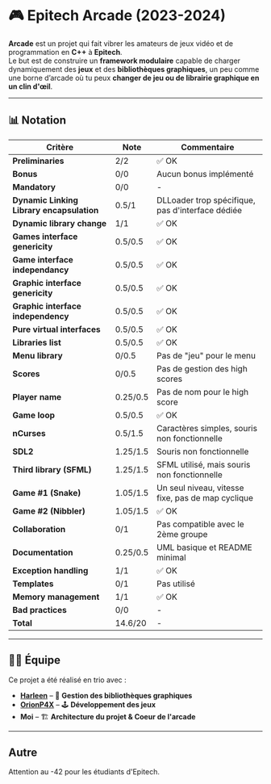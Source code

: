 # 🎮 Epitech Arcade (2023-2024)
**Arcade** est un projet qui fait vibrer les amateurs de jeux vidéo et de programmation en **C++** à **Epitech**.  
Le but est de construire un **framework modulaire** capable de charger dynamiquement des **jeux** et des **bibliothèques graphiques**, un peu comme une borne d’arcade où tu peux **changer de jeu ou de librairie graphique en un clin d'œil**.

---

## 📊 Notation  

| Critère                                       | Note  | Commentaire |
|-----------------------------------------------|------|------------|
| **Preliminaries**                             | 2/2  | ✅ OK |
| **Bonus**                                     | 0/0  | Aucun bonus implémenté |
| **Mandatory**                                 | 0/0  | - |
| **Dynamic Linking Library encapsulation**     | 0.5/1  | DLLoader trop spécifique, pas d'interface dédiée |
| **Dynamic library change**                    | 1/1  | ✅ OK |
| **Games interface genericity**                | 0.5/0.5  | ✅ OK |
| **Game interface independancy**               | 0.5/0.5  | ✅ OK |
| **Graphic interface genericity**              | 0.5/0.5  | ✅ OK |
| **Graphic interface independency**            | 0.5/0.5  | ✅ OK |
| **Pure virtual interfaces**                   | 0.5/0.5  | ✅ OK |
| **Libraries list**                            | 0.5/0.5  | ✅ OK |
| **Menu library**                              | 0/0.5  | Pas de "jeu" pour le menu |
| **Scores**                                    | 0/0.5  | Pas de gestion des high scores |
| **Player name**                               | 0.25/0.5  | Pas de nom pour le high score |
| **Game loop**                                 | 0.5/0.5  | ✅ OK |
| **nCurses**                                   | 0.5/1.5  | Caractères simples, souris non fonctionnelle |
| **SDL2**                                      | 1.25/1.5  | Souris non fonctionnelle |
| **Third library (SFML)**                      | 1.25/1.5  | SFML utilisé, mais souris non fonctionnelle |
| **Game #1 (Snake)**                           | 1.05/1.5  | Un seul niveau, vitesse fixe, pas de map cyclique |
| **Game #2 (Nibbler)**                         | 1.05/1.5  | ✅ OK |
| **Collaboration**                             | 0/1  | Pas compatible avec le 2ème groupe |
| **Documentation**                             | 0.25/0.5  | UML basique et README minimal |
| **Exception handling**                        | 1/1  | ✅ OK |
| **Templates**                                 | 0/1  | Pas utilisé |
| **Memory management**                         | 1/1  | ✅ OK |
| **Bad practices**                             | 0/0  | - |
| **Total**                                     | 14.6/20 | - |

---

## 👨‍💻 Équipe  

Ce projet a été réalisé en trio avec :  

- [**Harleen**](https://github.com/Harleen-sk) – 🎨 **Gestion des bibliothèques graphiques**
- [**OrionP4X**](https://github.com/OrionPX4k) – 🕹 **Développement des jeux**
- **Moi** – 🏗 **Architecture du projet & Coeur de l'arcade**

---

## Autre

Attention au -42 pour les étudiants d'Epitech.
